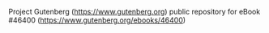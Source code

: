 Project Gutenberg (https://www.gutenberg.org) public repository for eBook #46400 (https://www.gutenberg.org/ebooks/46400)
